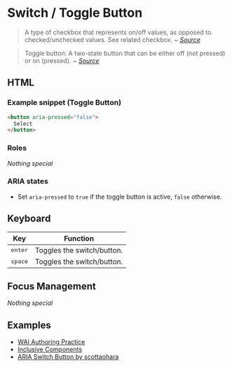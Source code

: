 # Switch / Toggle Button
> A type of checkbox that represents on/off values, as opposed to checked/unchecked values. See related checkbox.
~ *[Source](https://www.w3.org/TR/wai-aria-1.1/#switch)*

> Toggle button: A two-state button that can be either off (not pressed) or on (pressed).
~ *[Source](https://www.w3.org/TR/wai-aria-practices/#button)*

## HTML
### Example snippet (Toggle Button)
```html
<button aria-pressed="false">
  Select
</button>
```

### Roles
*Nothing special*

### ARIA states
- Set `aria-pressed` to `true` if the toggle button is active, `false` otherwise.


## Keyboard
| Key | Function |
|------------------|----------------------------|
| <kbd>enter</kbd> | Toggles the switch/button. |
| <kbd>space</kbd> | Toggles the switch/button. |

## Focus Management
*Nothing special*

## Examples
- [WAI Authoring Practice](https://www.w3.org/TR/wai-aria-practices/examples/button/button.html)
- [Inclusive Components](https://inclusive-components.design/toggle-button/)
- [ARIA Switch Button by scottaohara](https://github.com/scottaohara/aria-switch-button)
